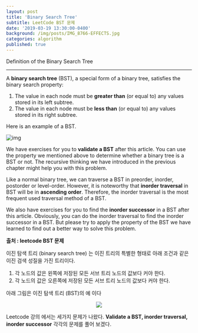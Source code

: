 ```yaml
---
layout: post
title: 'Binary Search Tree'
subtitle: LeetCode BST 문제
date: '2019-03-19 13:30:00-0400'
background: /img/posts/IMG_8766-EFFECTS.jpg
categories: algorithm
published: true
---
```



Definition of the Binary Search Tree

------

A **binary search tree** (BST), a special form of a binary tree, satisfies the binary search property:

1. The value in each node must be **greater than** (or equal to) any values stored in its left subtree.
2. The value in each node must be **less than** (or equal to) any values stored in its right subtree.

 

Here is an example of a BST.

![img](https://leetcode.com/explore/learn/card/introduction-to-data-structure-binary-search-tree/140/introduction-to-a-bst/Figures/binary_search_tree/BST_example.png)

 

We have exercises for you to **validate a BST** after this article. You can use the property we mentioned above to determine whether a binary tree is a BST or not. The recursive thinking we have introduced in the previous chapter might help you with this problem.

Like a normal binary tree, we can traverse a BST in preorder, inorder, postorder or level-order. However, it is noteworthy that **inorder traversal** in BST will be in **ascending order**. Therefore, the inorder traversal is the most frequent used traversal method of a BST.

We also have exercises for you to find the **inorder successor** in a BST after this article. Obviously, you can do the inorder traversal to find the inorder successor in a BST. But please try to apply the property of the BST we have learned to find out a better way to solve this problem.
 
**출처 : leetcode BST 문제**


이진 탐색 트리 (binary search tree) 는 이진 트리의 특별한 형태로 아래 조건과 같은 이진 검색 성질을 가진 트리이다.

1. 각 노드의 값은 왼쪽에 저장된 모든 서브 트리 노드의 값보다 커야 한다.
2. 각 노드의 값은 오른쪽에 저장된 모든 서브 트리 노드의 값보다 커야 한다.



아래 그림은 이진 탐색 트리 (BST)의 예 이다

<center>
<img src = "https://leetcode.com/explore/learn/card/introduction-to-data-structure-binary-search-tree/140/introduction-to-a-bst/Figures/binary_search_tree/BST_example.png">
</center>


Leetcode 강의 에서는 세가지 문제가 나왔다. **Validate a BST, inorder traversal, inorder successor** 각각의 문제를 풀어 보겠다.

 
 
